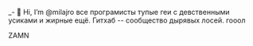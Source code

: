 _- 👋 Hi, I’m @milajro
все програмисты тупые геи с девственными усиками и жирные ещё.
Гитхаб -- сообщество дырявых лосей.
гооол

ZAMN
